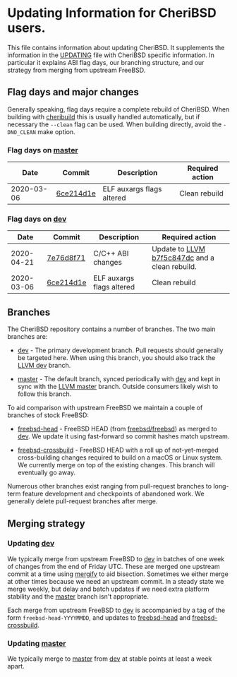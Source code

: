 # Updating Information for CheriBSD users.

This file contains information about updating CheriBSD.  It supplements
the information in the [UPDATING] file with CheriBSD specific
information.  In particular it explains ABI flag days, our branching structure,
and our strategy from merging from upstream FreeBSD.

## Flag days and major changes

Generally speaking, flag days require a complete rebuild of CheriBSD.
When building with [cheribuild] this is usually handled automatically,
but if necessary the `--clean` flag can be used.  When building
directly, avoid the `-DNO_CLEAN` make option.

### Flag days on [master]

| Date       | Commit      | Description | Required action |
| ---------- | ----------- | --- | --- |
| 2020-03-06 | [6ce214d1e] | ELF auxargs flags altered | Clean rebuild |

### Flag days on [dev]

| Date       | Commit      | Description | Required action |
| ---------- | ----------- | --- | --- |
| 2020-04-21 | [7e76d8f71] | C/C++ ABI changes | Update to [LLVM b7f5c847dc] and a clean rebuild.|
| 2020-03-06 | [6ce214d1e] | ELF auxargs flags altered | Clean rebuild |

## Branches

The CheriBSD repository contains a number of branches.  The two main branches
are:

* [dev] - The primary development branch.  Pull requests should generally be
  targeted here.  When using this branch, you should also track the [LLVM dev]
  branch.

* [master] - The default branch, synced periodically with [dev] and kept in
  sync with the [LLVM master] branch.  Outside consumers likely wish to follow
  this branch.

To aid comparison with upstream FreeBSD we maintain a couple of branches of stock
FreeBSD:

* [freebsd-head] - FreeBSD HEAD (from [freebsd/freebsd]) as merged to
  [dev].  We update it using fast-forward so commit hashes match upstream.

* [freebsd-crossbuild] - FreeBSD HEAD with a roll up of not-yet-merged
  cross-building changes required to build on a macOS or Linux system.
  We currently merge on top of the existing changes.  This branch
  will eventually go away.

Numerous other branches exist ranging from pull-request branches to long-term
feature development and checkpoints of abandoned work.  We generally delete
pull-request branches after merge.

## Merging strategy

### Updating [dev]

We typically merge from upstream FreeBSD to [dev] in batches of one week
of changes from the end of Friday UTC.  These are merged one upstream
commit at a time using [mergify] to aid bisection.  Sometimes we either
merge at other times because we need an upstream commit.  In a steady
state we merge weekly, but delay and batch updates if we need extra
platform stability and the [master] branch isn't appropriate.

Each merge from upstream FreeBSD to [dev] is accompanied by a tag of the form
`freebsd-head-YYYYMMDD`, and updates to [freebsd-head] and
[freebsd-crossbuild].

### Updating [master]

We typically merge to [master] from [dev] at stable points at least a week
apart.

[cheribuild]: https://github.com/CTSRD-CHERI/cheribuild
[dev]: https://github.com/CTSRD-CHERI/cheribsd/tree/dev
[freebsd-head]: https://github.com/CTSRD-CHERI/cheribsd/tree/freebsd-head
[freebsd-crossbuild]: https://github.com/CTSRD-CHERI/cheribsd/tree/freebsd-crossbuild
[freebsd/freebsd]: https://github.com/freebsd/freebsd
[LLVM dev]: https://github.com/CTSRD-CHERI/llvm-project/tree/dev
[LLVM master]: https://github.com/CTSRD-CHERI/llvm-project/tree/master
[master]: https://github.com/CTSRD-CHERI/cheribsd/tree/master
[mergify]: https://github.com/brooksdavis/mergify
[UPDATING]: UPDATING

[6ce214d1e]: https://github.com/CTSRD-CHERI/cheribsd/6ce214d1e
[7e76d8f71]: https://github.com/CTSRD-CHERI/cheribsd/7e76d8f71
[LLVM b7f5c847dc]: https://github.com/CTSRD-CHERI/llvm-project/commit/b7f5c847dc
